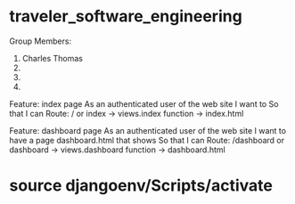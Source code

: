 # traveler_software_engineering

Group Members:
 1) Charles Thomas
 2)
 3)
 4)

Feature: index page
As an authenticated user of the web site
I want to
So that  I can
Route:  / or index → views.index function → index.html

Feature: dashboard page
As an authenticated user of the web site
I want to have a page dashboard.html that shows
So that  I can
Route:  /dashboard or dashboard → views.dashboard function → dashboard.html


# source djangoenv/Scripts/activate
